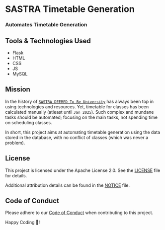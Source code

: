 # SASTRA Timetable Generation

### Automates Timetable Generation

## Tools & Technologies Used

* Flask
* HTML
* CSS
* JS
* MySQL

## Mission

In the history of [`SASTRA DEEMED To Be University`](https://www.sastra.edu) has always been top in using technologies and resources.
Yet, timetable for classes has been calculated manually (atleast until `Jan 2025`).
Such complex and mundane tasks should be automated; focusing on the main tasks, not spending time on scheduling classes.

In short, this project aims at automating timetable generation using the data stored in the database, with no conflict of classes (which was never a problem).

## License
This project is licensed under the Apache License 2.0. See the [LICENSE](LICENSE) file for details.

Additional attribution details can be found in the [NOTICE](NOTICE) file.

## Code of Conduct

Please adhere to our [Code of Conduct](CODE_OF_CONDUCT.md) when contributing to this project.

Happy Coding 🚀!
